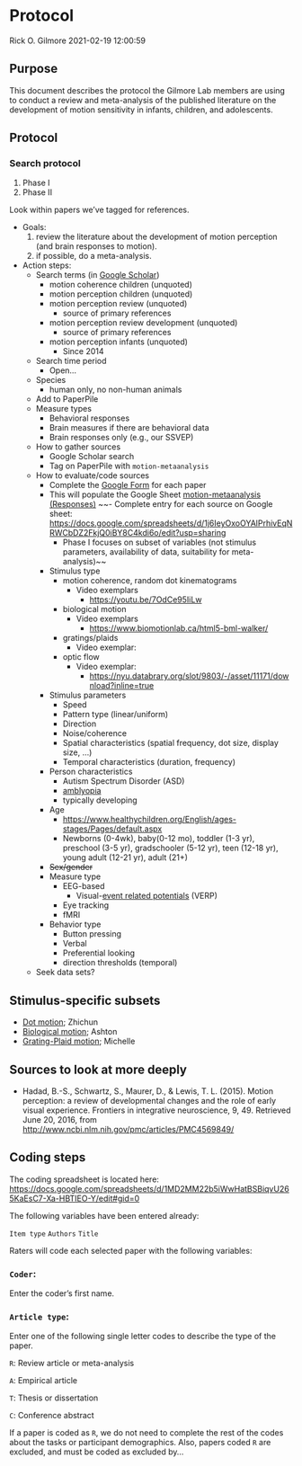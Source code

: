 Protocol
================
Rick O. Gilmore
2021-02-19 12:00:59

## Purpose

This document describes the protocol the Gilmore Lab members are using
to conduct a review and meta-analysis of the published literature on the
development of motion sensitivity in infants, children, and adolescents.

## Protocol

### Search protocol

1.  Phase I
2.  Phase II

Look within papers we’ve tagged for references.

-   Goals:
    1.  review the literature about the development of motion perception
        (and brain responses to motion).
    2.  if possible, do a meta-analysis.
-   Action steps:
    -   Search terms (in [Google Scholar](https://scholar.google.com/))
        -   motion coherence children (unquoted)
        -   motion perception children (unquoted)
        -   motion perception review (unquoted)
            -   source of primary references
        -   motion perception review development (unquoted)
            -   source of primary references
        -   motion perception infants (unquoted)
            -   Since 2014
    -   Search time period
        -   Open…
    -   Species
        -   human only, no non-human animals
    -   Add to PaperPile
    -   Measure types
        -   Behavioral responses
        -   Brain measures if there are behavioral data
        -   Brain responses only (e.g., our SSVEP)
    -   How to gather sources
        -   Google Scholar search
        -   Tag on PaperPile with `motion-metaanalysis`
    -   How to evaluate/code sources
        -   Complete the [Google
            Form](https://docs.google.com/forms/d/e/1FAIpQLSeFVnK8m4-yoIZm04jCZjtnQX5HFmOvLsi9hnmnYbHIm216hw/viewform?vc=0&c=0&w=1)
            for each paper
        -   This will populate the Google Sheet [motion-metaanalysis
            (Responses)](https://docs.google.com/spreadsheets/d/1K0TEzdSXl7GTFg2-vDHvndVvxOHLRvXdgZWVDNyvPLM/edit#gid=1643485482)
            \~\~- Complete entry for each source on Google sheet:
            <https://docs.google.com/spreadsheets/d/1j6IeyOxoOYAlPrhivEqNRWCbDZ2FkjQ0iBY8C4kdi6o/edit?usp=sharing>
            -   Phase I focuses on subset of variables (not stimulus
                parameters, availability of data, suitability for
                meta-analysis)\~\~
        -   Stimulus type
            -   motion coherence, random dot kinematograms
                -   Video exemplars
                    -   <https://youtu.be/7OdCe95IiLw>
            -   biological motion
                -   Video exemplars
                    -   <https://www.biomotionlab.ca/html5-bml-walker/>
            -   gratings/plaids
                -   Video exemplar:
            -   optic flow
                -   Video exemplar:
                    -   <https://nyu.databrary.org/slot/9803/-/asset/11171/download?inline=true>
        -   Stimulus parameters
            -   Speed
            -   Pattern type (linear/uniform)
            -   Direction
            -   Noise/coherence
            -   Spatial characteristics (spatial frequency, dot size,
                display size, …)
            -   Temporal characteristics (duration, frequency)
        -   Person characteristics
            -   Autism Spectrum Disorder (ASD)
            -   [amblyopia](https://nei.nih.gov/health/amblyopia)
            -   typically developing
        -   Age
            -   <https://www.healthychildren.org/English/ages-stages/Pages/default.aspx>
            -   Newborns (0-4wk), baby(0-12 mo), toddler (1-3 yr),
                preschool (3-5 yr), gradschooler (5-12 yr), teen (12-18
                yr), young adult (12-21 yr), adult (21+)
        -   ~~Sex/gender~~
        -   Measure type
            -   EEG-based
                -   Visual-[event related
                    potentials](https://en.wikipedia.org/wiki/Event-related_potential)
                    (VERP)
            -   Eye tracking
            -   fMRI
        -   Behavior type
            -   Button pressing
            -   Verbal
            -   Preferential looking
            -   direction thresholds (temporal)
    -   Seek data sets?

## Stimulus-specific subsets

-   [Dot motion](dot-motion.md); Zhichun
-   [Biological motion](biological-motion.md); Ashton
-   [Grating-Plaid motion](dot-motion.md); Michelle

## Sources to look at more deeply

-   Hadad, B.-S., Schwartz, S., Maurer, D., & Lewis, T. L. (2015).
    Motion perception: a review of developmental changes and the role of
    early visual experience. Frontiers in integrative neuroscience,
    9, 49. Retrieved June 20, 2016, from
    <http://www.ncbi.nlm.nih.gov/pmc/articles/PMC4569849/>

## Coding steps

The coding spreadsheet is located here:
<https://docs.google.com/spreadsheets/d/1MD2MM22b5iWwHatBSBiqvU265KaEsC7-Xa-HBTIEO-Y/edit#gid=0>

The following variables have been entered already:

`Item type` `Authors` `Title`

Raters will code each selected paper with the following variables:

### `Coder`:

Enter the coder’s first name.

### `Article type`:

Enter one of the following single letter codes to describe the type of
the paper.

`R`: Review article or meta-analysis

`A`: Empirical article

`T`: Thesis or dissertation

`C`: Conference abstract

If a paper is coded as `R`, we do not need to complete the rest of the
codes about the tasks or participant demographics. Also, papers coded
`R` are excluded, and must be coded as excluded by…
